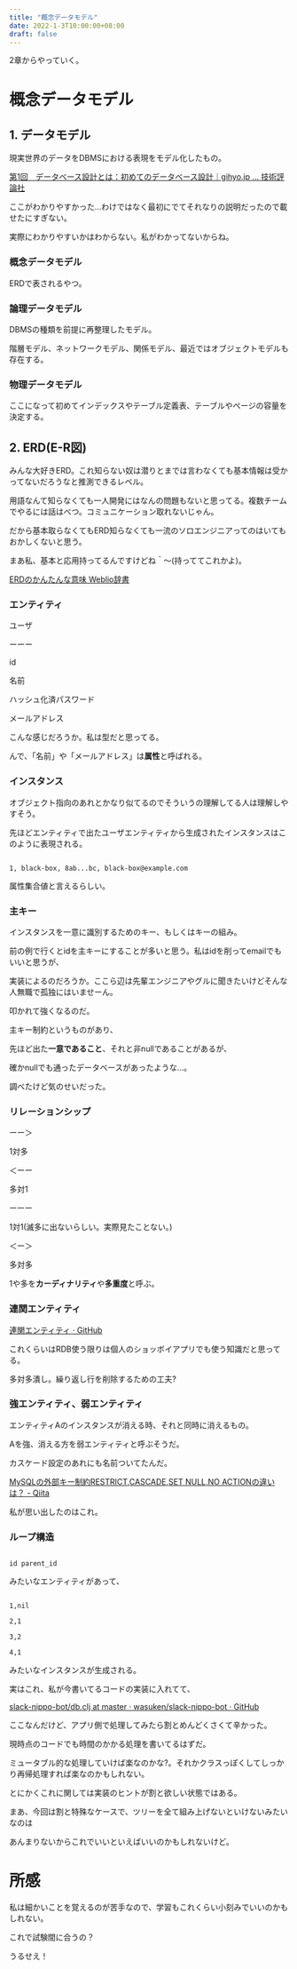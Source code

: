 ```yaml
---
title: "概念データモデル"
date: 2022-1-3T10:00:00+08:00
draft: false
---
```

2章からやっていく。



# 概念データモデル



## 1. データモデル



現実世界のデータをDBMSにおける表現をモデル化したもの。



[第1回　データベース設計とは：初めてのデータベース設計｜gihyo.jp … 技術評論社](http://gihyo.jp/dev/feature/01/database/0001)



ここがわかりやすかった...わけではなく最初にでてそれなりの説明だったので載せたにすぎない。



実際にわかりやすいかはわからない。私がわかってないからね。



### 概念データモデル



ERDで表されるやつ。



### 論理データモデル



DBMSの種類を前提に再整理したモデル。



階層モデル、ネットワークモデル、関係モデル、最近ではオブジェクトモデルも存在する。



### 物理データモデル



ここになって初めてインデックスやテーブル定義表、テーブルやページの容量を決定する。



## 2. ERD(E-R図)



みんな大好きERD。これ知らない奴は潜りとまでは言わなくても基本情報は受かってないだろうなと推測できるレベル。



用語なんて知らなくても一人開発にはなんの問題もないと思ってる。複数チームでやるには話はべつ。コミュニケーション取れないじゃん。



だから基本取らなくてもERD知らなくても一流のソロエンジニアってのはいてもおかしくないと思う。



まあ私、基本と応用持ってるんですけどね＾〜(持っててこれかよ)。



[ERDのかんたんな意味 Weblio辞書](https://www.weblio.jp/content/ERD)



### エンティティ



ユーザ

ーーー

id

名前

ハッシュ化済パスワード

メールアドレス



こんな感じだろうか。私は型だと思ってる。



んで、「名前」や「メールアドレス」は**属性**と呼ばれる。



### インスタンス



オブジェクト指向のあれとかなり似てるのでそういうの理解してる人は理解しやすそう。



先ほどエンティティで出たユーザエンティティから生成されたインスタンスはこのように表現される。



```

1, black-box, 8ab...bc, black-box@example.com

```



属性集合値と言えるらしい。



### 主キー



インスタンスを一意に識別するためのキー、もしくはキーの組み。



前の例で行くとidを主キーにすることが多いと思う。私はidを削ってemailでもいいと思うが、



実装によるのだろうか。ここら辺は先輩エンジニアやグルに聞きたいけどそんな人無職で孤独にはいませーん。



叩かれて強くなるのだ。



主キー制約というものがあり、



先ほど出た**一意であること**、それと非nullであることがあるが、



確かnullでも通ったデータベースがあったような...。



調べたけど気のせいだった。



### リレーションシップ



ーー＞



1対多



＜ーー



多対1



ーーー



1対1(滅多に出ないらしい。実際見たことない。)



＜ー＞



多対多



1や多を**カーディナリティ**や**多重度**と呼ぶ。



### 連関エンティティ



[連関エンティティ · GitHub](https://gist.github.com/momotar/7acd9cb4e7fb9581b160)



これくらいはRDB使う限りは個人のショッボイアプリでも使う知識だと思ってる。



多対多潰し。繰り返し行を削除するための工夫?



### 強エンティティ、弱エンティティ



エンティティAのインスタンスが消える時、それと同時に消えるもの。



Aを強、消える方を弱エンティティと呼ぶそうだ。



カスケード設定のあれにも名前ついてたんだ。



[MySQLの外部キー制約RESTRICT,CASCADE,SET NULL,NO ACTIONの違いは？ - Qiita](https://qiita.com/suin/items/21fe6c5a78c1505b19cb)



私が思い出したのはこれ。



### ループ構造



```

id parent_id

```



みたいなエンティティがあって、



```

1,nil

2,1

3,2

4,1

```



みたいなインスタンスが生成される。



実はこれ、私が今書いてるコードの実装に入れてて、



[slack-nippo-bot/db.clj at master · wasuken/slack-nippo-bot · GitHub](https://github.com/wasuken/slack-nippo-bot/blob/master/src/slack_nippo_bot/db.clj#L10)



ここなんだけど、アプリ側で処理してみたら割とめんどくさくて辛かった。



現時点のコードでも時間のかかる処理を書いてるはずだ。



ミュータブル的な処理していけば楽なのかな?。それかクラスっぽくしてしっかり再帰処理すれば楽なのかもしれない。



とにかくこれに関しては実装のヒントが割と欲しい状態ではある。



まあ、今回は割と特殊なケースで、ツリーを全て組み上げないといけないみたいなのは



あんまりないからこれでいいといえばいいのかもしれないけど。



# 所感



私は細かいことを覚えるのが苦手なので、学習もこれくらい小刻みでいいのかもしれない。



これで試験間に合うの？



うるせえ！
